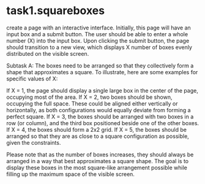 # task1.squareboxes

create a page with an interactive interface. Initially, this page will have an input box and a submit button. The user should be able to enter a whole number (X) into the input box. Upon clicking the submit button, the page should transition to a new view, which displays X number of boxes evenly distributed on the visible screen.

 

Subtask A: The boxes need to be arranged so that they collectively form a shape that approximates a square. To illustrate, here are some examples for specific values of X:

If X = 1, the page should display a single large box in the center of the page, occupying most of the area.
If X = 2, two boxes should be shown, occupying the full space. These could be aligned either vertically or horizontally, as both configurations would equally deviate from forming a perfect square.
If X = 3, the boxes should be arranged with two boxes in a row (or column), and the third box positioned beside one of the other boxes.
If X = 4, the boxes should form a 2x2 grid.
If X = 5, the boxes should be arranged so that they are as close to a square configuration as possible, given the constraints.

Please note that as the number of boxes increases, they should always be arranged in a way that best approximates a square shape. The goal is to display these boxes in the most square-like arrangement possible while filling up the maximum space of the visible screen.
